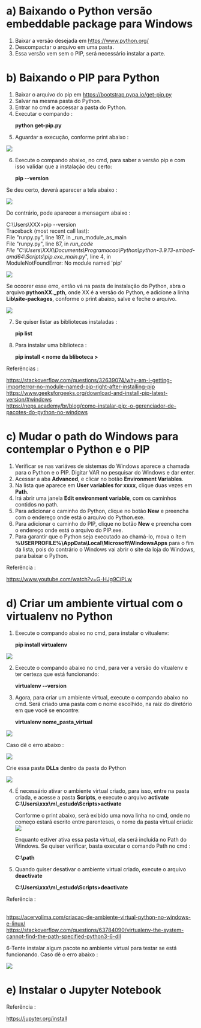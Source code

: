 # a) Baixando o Python versão embeddable package para Windows
1. Baixar a versão desejada em https://www.python.org/
2. Descompactar o arquivo em uma pasta.
3. Essa versão vem sem o PIP, será necessário instalar a parte.

# b) Baixando o PIP para Python
1. Baixar o arquivo do pip em https://bootstrap.pypa.io/get-pip.py
2. Salvar na mesma pasta do Python.
3. Entrar no cmd e accessar a pasta do Python.
4. Executar  o compando :<p>
 **python get-pip.py**  
5. Aguardar a execução, conforme print abaixo :
  <img src="/image/image01.png">

6. Execute o compando abaixo, no cmd, para saber a versão pip e com isso validar que a instalação deu certo:<p>
 **pip --version**

  Se deu certo, deverá aparecer a tela abaixo : <p>
  <img src="/image/image03.png">
    
  Do contrário, pode aparecer a mensagem abaixo : <p>
  
  C:\Users\XXX>pip --version<br>
  Traceback (most recent call last):<br>
  File "runpy.py", line 197, in _run_module_as_main<br>
  File "runpy.py", line 87, in _run_code<br>
  File "C:\Users\XXX\Documents\Programacao\Python\python-3.9.13-embed-amd64\Scripts\pip.exe\__main__.py", line 4, in <module><br>
  ModuleNotFoundError: No module named 'pip'<p>

  <img src="/image/image02.png">
  
  Se ocoorer esse erro, então vá na pasta de instalação do Python, abra o arquivo **pythonXX._pth**, onde XX é a versão do Python, e adicione a linha **Lib\site-packages**, conforme o print abaixo, salve e feche o arquivo. <p>
  <img src="/image/image04.png">
  
7. Se quiser listar as bibliotecas instaladas :<p>
  **pip list**
8. Para instalar uma biblioteca :<p>
  **pip install < nome da bliboteca >**  

Referências :<p>
https://stackoverflow.com/questions/32639074/why-am-i-getting-importerror-no-module-named-pip-right-after-installing-pip<br>
https://www.geeksforgeeks.org/download-and-install-pip-latest-version/#windows<br>
https://neps.academy/br/blog/como-instalar-pip:-o-gerenciador-de-pacotes-do-python-no-windows
  
# c) Mudar o path do Windows para contemplar o Python e o PIP
1. Verificar se nas variáves de sistemas do Windows aparece a chamada para o Python e o PIP. Digitar VAR no pesquisar do Windows e dar enter.
2. Acessar a aba **Advanced**, e clicar no botão **Environment Variables**.
3. Na lista que aparece em **User variables for xxxx**, clique duas vezes em **Path**.
4. Irá abrir uma janela **Edit environment variable**, com os caminhos contidos no path.
5. Para adicionar o caminho do Python, clique no botão **New** e preencha com o endereço onde está o arquivo do Python.exe.
6. Para adicionar o caminho do PIP, clique no botão **New** e preencha com o endereço onde está o arquivo do PIP.exe.
7. Para garantir que o Python seja executado ao chamá-lo, mova o item **%USERPROFILE%\AppData\Local\Microsoft\WindowsApps** para o fim da lista, pois do contrário o Windows vai abrir o site da loja do Windows, para baixar o Python.
  
  Referência :<p>
  https://www.youtube.com/watch?v=G-HJg9CiPLw
  
# d) Criar um ambiente virtual com o **virtualenv** no Python
1. Execute o compando abaixo no cmd, para instalar o vitualenv:<p>
**pip install virtualenv**
 <img src="/image/image06.png">
    
2. Execute o compando abaixo no cmd, para ver a versão do vitualenv e ter certeza que está funcionando:<p>
**virtualenv --version**

3. Agora, para criar um ambiente virtual, execute o compando abaixo no cmd. Será criado uma pasta com o nome escolhido, na raiz do diretório em que você se encontre:<p>
**virtualenv nome_pasta_virtual**
<img src="/image/image07.png">

Caso dê o erro abaixo :<p>
<img src="/image/image08.png">

Crie essa pasta **DLLs** dentro da pasta do Python<p>
<img src="/image/image09.png">

4. É necessário ativar o ambiente virtual criado, para isso, entre na pasta criada, e acesse a pasta **Scripts**, e execute o arquivo **activate**
    **C:\Users\xxx\ml_estudo\Scripts>activate**
   
    Conforme o print abaixo, será exibido uma nova linha no cmd, onde no começo estará escrito entre parenteses, o nome da pasta virtual criada:
    <img src="/image/image10.png">

    Enquanto estiver ativa essa pasta virtual, ela será incluída no Path do Windows. Se quiser verificar, basta executar o comando Path no cmd :<p>
    **C:\path**
    
5. Quando quiser desativar o ambiente virtual criado, execute o arquivo **deactivate**<p>
    **C:\Users\xxx\ml_estudo\Scripts>deactivate**    
    
  Referência :<p>  
  https://acervolima.com/criacao-de-ambiente-virtual-python-no-windows-e-linux/<br>
  https://stackoverflow.com/questions/63784090/virtualenv-the-system-cannot-find-the-path-specified-python3-6-dll

6-Tente instalar algum pacote no ambiente virtual para testar se está funcionando. Caso dê o erro abaixo :<p>
<img src="/image/image11.png">

# e) Instalar o Jupyter Notebook

  
Referência :<p>
https://jupyter.org/install
